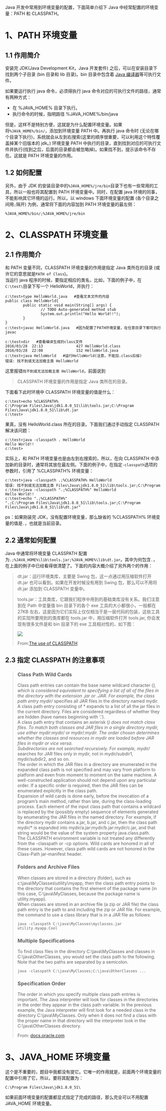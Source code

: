 Java 开发中常用到环境变量的配置，下面简单介绍下 Java 中经常配置的环境变量：PATH 和 CLASSPATH。

1、PATH 环境变量
===========

1.1 作用简介
--------

安装完 JDK(Java Development Kit，Java 开发套件) 之后，可以在安装目录下找到两个子目录 (bin 目录和 lib 目录)。bin 目录中包含着 [Java 编译器](https://so.csdn.net/so/search?q=Java%E7%BC%96%E8%AF%91%E5%99%A8&spm=1001.2101.3001.7020)等可执行文件。

如果要运行执行 java 命令，必须得执行 java 命令对应的可执行文件的路径，通常有两种方式：

*   在 %JAVA_HOME% 目录下执行。
*   执行命令的时候，指明路径 %JAVA_HOME%/bin/java

但是，这样不是特别方便，这就是为什么配置环境变量。如果将`%JAVA_HOME%/bin/`，添加到环境变量 PATH 中。再执行 java 命令时 (无论在哪个目录下执行)，系统就会从左到右搜索(这里的顺序很重要，可以利用这个特性覆盖掉某个旧版本的 jdk。) 环境变量 PATH 中执行的目录，直到找到对应的可执行文件并执行(找到之后，后面的目录都会被忽略掉)。如果找不到，提示该命令不存在。这就是 PATH 环境变量的作用。

1.2 如何配置
--------

另外，由于 JDK 的安装目录中的`%JAVA_HOME%/jre/bin`目录下也有一些常用的工具，所以一般也将其配置到 PATH 环境变量中。同时，在配置 java 环境的同事，不能影响其它环境的运行。所以，以 windows 下面环境变量的配置 (各个目录之间用`;`隔开) 为例，通常将下面的内容加到 PATH 环境变量的最左侧：

```
%JAVA_HOME%/bin/;%JAVA_HOME%/jre/bin
```

2、CLASSPATH 环境变量
================

2.1 作用简介
--------

和 PATH 变量不同，CLASSPATH 环境变量的作用是指定 Java 类所在的目录 (或许它的意思就是`PATH of Class`)。  
当运行 java 程序的时候，要指定相应的类名，比如，下面的例子中，在`C:\test\`目录下写一个 HelloWorld，并执行：

```
c:\test>type HelloWorld.java   #查看文本文件的内容
public class HelloWorld{
        public static void main(String[] args) {
                // TODO Auto-generated method stub
                System.out.println("Hello World!!");
        }
}
c:\test>javac HelloWorld.java   #因为配置了PATH环境变量，在任意目录下都可执行javac

c:\test>dir   #查看编译生成的class文件
2016/03/28  22:13               427 HelloWorld.class
2016/03/28  22:08               152 HelloWorld.java
c:\test>java HelloWorld   #运行HelloWorld(注意，不能加.class后缀)
错误: 找不到或无法加载主类 HelloWorld
```

这里报错`找不到或无法加载主类 HelloWorld`，前面说到

> CLASSPATH 环境变量的作用是指定 Java 类所在的目录。

下面看下此时环境中 CLASSPATH 环境变量的值是什么：

```
c:\test>echo %CLASSPATH%
C:\Program Files\Java\jdk1.8.0_51\lib\tools.jar;C:\Program Files\Java\jdk1.8.0_51\lib\dt.jar
c:\test>
```

果真，没有 HelloWorld.class 所在的目录。下面我们通过手动指定 CLASSPATH 解决该问题：

```
c:\test>java -classpath . HelloWorld
Hello World!!
c:\test>
```

实际上，和 PATH 环境变量也是由左到右搜索的，所以，在向 CLASSPATH 中添加新的目录时，通常将其放在最左侧。下面的例子中，在指定`-classpath`选项的参数时，引用了 %CLASSPATH% 环境变量：

```
c:\test>java -classpath .;%CLASSPATH% HelloWorld
错误: 找不到或无法加载主类 Files\Java\jdk1.8.0_51\lib\tools.jar;C:\Program
c:\test>java -classpath ".;%CLASSPATH%" HelloWorld
Hello World!!
c:\test>echo ".;%CLASSPATH%"
".;C:\Program Files\Java\jdk1.8.0_51\lib\tools.jar;C:\Program Files\Java\jdk1.8.0_51\lib\dt.jar"
```

ps：如果刚装完 JDK，没有配置环境变量，那么缺省的 %CLASSPATH% 环境变量的值是`.`，也就是当前目录。

2.2 通常如何配置
----------

Java 中通常将环境变量 CLASSPATH 配置为`.;%JAVA_HOME%\lib\tools.jar;%JAVA_HOME%\lib\dt.jar`。其中为何包含`.`，在上面的例子中已经看得很清楚了。下面的内容大概介绍了另外两个的作用：

> dt.jar：运行环境类库，主要是 Swing 包，这一点通过用压缩软件打开 dt.jar 也可以看到。如果在开发时候没有用到 Swing 包，那么可以不用将 dt.jar 添加到 CLASSPATH 变量中。
> 
> tools.jar：工具类库，它跟我们程序中用到的基础类库没有关系。我们注意到在 Path 中变量值 bin 目录下的各个 exe 工具的大小都很小，一般都在 27KB 左右，这是因为它们实际上仅仅相当于是一层代码的包装，这些工具的实现所要用到的类库都在 tools.jar 中，用压缩软件打开 tools.jar, 你会发现有很多文件是和 bin 目录下的 exe 工具相对性的，如下图：
> 
> ![](https://img-blog.csdn.net/20160328234028892)
> 
> From:[The use of CLASSPATH](http://www.hello-code.com/blog/java/201404/3225.html "The use of CLASSPATH")

2.3 指定 CLASSPATH 的注意事项
----------------------

> ### Class Path Wild Cards
> 
> Class path entries can contain the base name wildcard character (_), which is considered equivalent to specifying a list of all of the files in the directory with the extension .jar or .JAR. For example, the class path entry mydir/_ specifies all JAR files in the directory named mydir. A class path entry consisting of * expands to a list of all the jar files in the current directory. Files are considered regardless of whether they are hidden (have names beginning with ‘.’).  
> A class path entry that contains an asterisk (_) does not match class files. To match both classes and JAR files in a single directory mydir, use either mydir:mydir/_ or mydir/*:mydir. The order chosen determines whether the classes and resources in mydir are loaded before JAR files in mydir or vice versa.  
> Subdirectories are not searched recursively. For example, mydir/* searches for JAR files only in mydir, not in mydir/subdir1, mydir/subdir2, and so on.  
> The order in which the JAR files in a directory are enumerated in the expanded class path is not specified and may vary from platform to platform and even from moment to moment on the same machine. A well-constructed application should not depend upon any particular order. If a specific order is required, then the JAR files can be enumerated explicitly in the class path.  
> Expansion of wild cards is done early, before the invocation of a program’s main method, rather than late, during the class-loading process. Each element of the input class path that contains a wildcard is replaced by the (possibly empty) sequence of elements generated by enumerating the JAR files in the named directory. For example, if the directory mydir contains a.jar, b.jar, and c.jar, then the class path mydir/* is expanded into mydir/a.jar:mydir/b.jar:mydir/c.jar, and that string would be the value of the system property java.class.path.  
> The CLASSPATH environment variable is not treated any differently from the -classpath or -cp options. Wild cards are honored in all of these cases. However, class path wild cards are not honored in the Class-Path jar-manifest header.
> 
> ### Folders and Archive Files
> 
> When classes are stored in a directory (folder), such as c:\java\MyClasses\utility\myapp, then the class path entry points to the directory that contains the first element of the package name (in this case, C:\java\MyClasses, because the package name is utility.myapp).  
> When classes are stored in an archive file (a zip or JAR file) the class path entry is the path to and including the zip or JAR file. For example, the command to use a class library that is in a JAR file as follows:
> 
> ```
> java -classpath C:\java\MyClasses\myclasses.jar utility.myapp.Cool
> ```
> 
> ### Multiple Specifications
> 
> To find class files in the directory C:\java\MyClasses and classes in C:\java\OtherClasses, you would set the class path to the following. Note that the two paths are separated by a semicolon.
> 
> ```
> java -classpath C:\java\MyClasses;C:\java\OtherClasses ...
> ```
> 
> ### Specification Order
> 
> The order in which you specify multiple class path entries is important. The Java interpreter will look for classes in the directories in the order they appear in the class path variable. In the previous example, the Java interpreter will first look for a needed class in the directory C:\java\MyClasses. Only when it does not find a class with the proper name in that directory will the interpreter look in the C:\java\OtherClasses directory.
> 
> From: [docs.oracle.com](https://docs.oracle.com/javase/8/docs/technotes/tools/windows/classpath.html#A1100762 "docs.oracle.com")

3、JAVA_HOME 环境变量
================

这个是不重要的，题目中我都没有提它。它唯一的作用就是，前面两个环境变量的配置中引用了它，所以，要将其配置为：

```
C:\Program Files\Java\jdk1.8.0_51\
```

如果前面环境变量的配置都显式指定了完成的路径，那么完全可以不用配置 JAVA_HOME 环境变量。